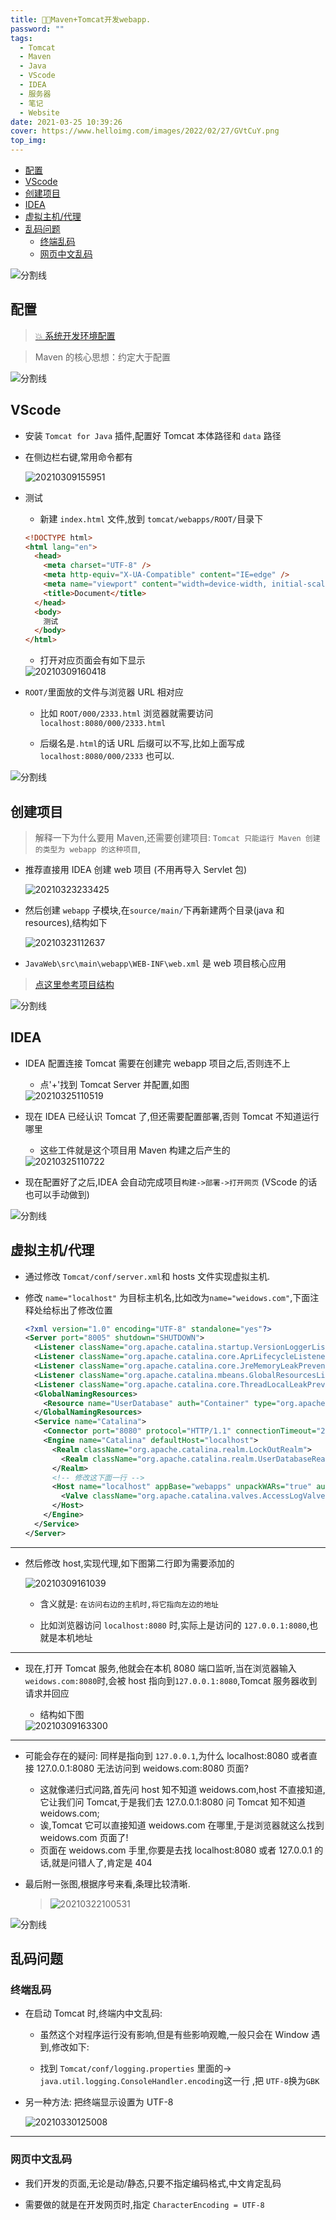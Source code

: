 ```yaml
---
title: 🐱‍🏍Maven+Tomcat开发webapp.
password: ""
tags:
  - Tomcat
  - Maven
  - Java
  - VScode
  - IDEA
  - 服务器
  - 笔记
  - Website
date: 2021-03-25 10:39:26
cover: https://www.helloimg.com/images/2022/02/27/GVtCuY.png
top_img:
---
```


<!--
 * @?: *********************************************************************
 * @Author: Weidows
 * @LastEditors: Weidows
 * @LastEditTime: 2021-03-30 12:50:22
 * @FilePath: \Weidowsd:\Game\Github\Blog-private\source\_posts\tools\Tomcat.md
 * @Description:
 * @!: *********************************************************************
-->

- [配置](#配置)
- [VScode](#vscode)
- [创建项目](#创建项目)
- [IDEA](#idea)
- [虚拟主机/代理](#虚拟主机代理)
- [乱码问题](#乱码问题)
  - [终端乱码](#终端乱码)
  - [网页中文乱码](#网页中文乱码)

<a>![分割线](https://cdn.jsdelivr.net/gh/Weidows/Images/img/divider.png)</a>

## 配置

> [💥 系统开发环境配置](../../system/system_variable#maven)

> Maven 的核心思想：约定大于配置

<a>![分割线](https://cdn.jsdelivr.net/gh/Weidows/Images/img/divider.png)</a>

## VScode

- 安装 `Tomcat for Java` 插件,配置好 Tomcat 本体路径和 `data` 路径

- 在侧边栏右键,常用命令都有

  <img src="https://www.helloimg.com/images/2022/02/27/GVsEkC.png" alt="20210309155951" />

- 测试

  - 新建 `index.html` 文件,放到 `tomcat/webapps/ROOT/`目录下

  ```html
  <!DOCTYPE html>
  <html lang="en">
    <head>
      <meta charset="UTF-8" />
      <meta http-equiv="X-UA-Compatible" content="IE=edge" />
      <meta name="viewport" content="width=device-width, initial-scale=1.0" />
      <title>Document</title>
    </head>
    <body>
      测试
    </body>
  </html>
  ```

  - 打开对应页面会有如下显示

  <img src="https://www.helloimg.com/images/2022/02/27/GVssbt.png" alt="20210309160418" />

- `ROOT/`里面放的文件与浏览器 URL 相对应

  - 比如 `ROOT/000/2333.html` 浏览器就需要访问 `localhost:8080/000/2333.html`

  - 后缀名是`.html`的话 URL 后缀可以不写,比如上面写成 `localhost:8080/000/2333` 也可以.

<a>![分割线](https://cdn.jsdelivr.net/gh/Weidows/Images/img/divider.png)</a>

## 创建项目

> 解释一下为什么要用 Maven,还需要创建项目: `Tomcat 只能运行 Maven 创建的类型为 webapp 的这种项目`,

- 推荐直接用 IDEA 创建 web 项目 (不用再导入 Servlet 包)

  <img src="https://www.helloimg.com/images/2022/02/27/GVskJo.png" alt="20210323233425" />

- 然后创建 `webapp` 子模块,在`source/main/`下再新建两个目录(java 和 resources),结构如下

  <img src="https://www.helloimg.com/images/2022/02/27/GVsf3C.png" alt="20210323112637" />

- `JavaWeb\src\main\webapp\WEB-INF\web.xml` 是 web 项目核心应用

> [点这里参考项目结构](https://github.com/Weidows/Java/tree/master/JavaWeb/demo-0)

<a>![分割线](https://cdn.jsdelivr.net/gh/Weidows/Images/img/divider.png)</a>

## IDEA

- IDEA 配置连接 Tomcat 需要在创建完 webapp 项目之后,否则连不上

  - 点'+'找到 Tomcat Server 并配置,如图

  <img src="https://www.helloimg.com/images/2022/02/27/GVt5Lv.png" alt="20210325110519" />

- 现在 IDEA 已经认识 Tomcat 了,但还需要配置部署,否则 Tomcat 不知道运行哪里

  - 这些工件就是这个项目用 Maven 构建之后产生的

  <img src="https://www.helloimg.com/images/2022/02/27/GVsyRu.png" alt="20210325110722" />

- 现在配置好了之后,IDEA 会自动完成项目`构建->部署->打开网页` (VScode 的话也可以手动做到)

<a>![分割线](https://cdn.jsdelivr.net/gh/Weidows/Images/img/divider.png)</a>

## 虚拟主机/代理

- 通过修改 `Tomcat/conf/server.xml`和 hosts 文件实现虚拟主机.

- 修改 `name="localhost"` 为目标主机名,比如改为`name="weidows.com"`,下面注释处给标出了修改位置

  ```xml
  <?xml version="1.0" encoding="UTF-8" standalone="yes"?>
  <Server port="8005" shutdown="SHUTDOWN">
    <Listener className="org.apache.catalina.startup.VersionLoggerListener"/>
    <Listener className="org.apache.catalina.core.AprLifecycleListener" SSLEngine="on"/>
    <Listener className="org.apache.catalina.core.JreMemoryLeakPreventionListener"/>
    <Listener className="org.apache.catalina.mbeans.GlobalResourcesLifecycleListener"/>
    <Listener className="org.apache.catalina.core.ThreadLocalLeakPreventionListener"/>
    <GlobalNamingResources>
      <Resource name="UserDatabase" auth="Container" type="org.apache.catalina.UserDatabase" description="User database that can be updated and saved" factory="org.apache.catalina.users.MemoryUserDatabaseFactory" pathname="conf/tomcat-users.xml"/>
    </GlobalNamingResources>
    <Service name="Catalina">
      <Connector port="8080" protocol="HTTP/1.1" connectionTimeout="20000" redirectPort="8443"/>
      <Engine name="Catalina" defaultHost="localhost">
        <Realm className="org.apache.catalina.realm.LockOutRealm">
          <Realm className="org.apache.catalina.realm.UserDatabaseRealm" resourceName="UserDatabase"/>
        </Realm>
        <!-- 修改这下面一行 -->
        <Host name="localhost" appBase="webapps" unpackWARs="true" autoDeploy="true">
          <Valve className="org.apache.catalina.valves.AccessLogValve" directory="logs" prefix="localhost_access_log" suffix=".txt" pattern="%h %l %u %t &quot;%r&quot; %s %b"/>
        </Host>
      </Engine>
    </Service>
  </Server>
  ```

---

- 然后修改 host,实现代理,如下图第二行即为需要添加的

  <img src="https://www.helloimg.com/images/2022/02/27/GVsLAE.png" alt="20210309161039" />

  - 含义就是: `在访问右边的主机时,将它指向左边的地址`

  - 比如浏览器访问 `localhost:8080` 时,实际上是访问的 `127.0.0.1:8080`,也就是本机地址

---

- 现在,打开 Tomcat 服务,他就会在本机 8080 端口监听,当在浏览器输入`weidows.com:8080`时,会被 host 指向到`127.0.0.1:8080`,Tomcat 服务器收到请求并回应

  - 结构如下图

  <img src="https://www.helloimg.com/images/2022/02/27/GVsAGv.png" alt="20210309163300" />

---

- 可能会存在的疑问: 同样是指向到 `127.0.0.1`,为什么 localhost:8080 或者直接 127.0.0.1:8080 无法访问到 weidows.com:8080 页面?

  - 这就像递归式问路,首先问 host 知不知道 weidows.com,host 不直接知道,它让我们问 Tomcat,于是我们去 127.0.0.1:8080 问 Tomcat 知不知道 weidows.com;
  - 诶,Tomcat 它可以直接知道 weidows.com 在哪里,于是浏览器就这么找到 weidows.com 页面了!
  - 页面在 weidows.com 手里,你要是去找 localhost:8080 或者 127.0.0.1 的话,就是问错人了,肯定是 404

- 最后附一张图,根据序号来看,条理比较清晰.

  > <img src="https://www.helloimg.com/images/2022/02/27/GVs8L1.png" alt="20210322100531" />

<a>![分割线](https://cdn.jsdelivr.net/gh/Weidows/Images/img/divider.png)</a>

## 乱码问题

### 终端乱码

- 在启动 Tomcat 时,终端内中文乱码:

  - 虽然这个对程序运行没有影响,但是有些影响观瞻,一般只会在 Window 遇到,修改如下:

  - 找到 `Tomcat/conf/logging.properties` 里面的-> `java.util.logging.ConsoleHandler.encoding`这一行 ,把 `UTF-8`换为`GBK`

- 另一种方法: 把终端显示设置为 UTF-8

  <img src="https://www.helloimg.com/images/2022/02/27/GVteSR.png" alt="20210330125008" />

---

### 网页中文乱码

- 我们开发的页面,无论是动/静态,只要不指定编码格式,中文肯定乱码

- 需要做的就是在开发网页时,指定 `CharacterEncoding = UTF-8`
